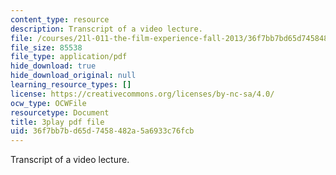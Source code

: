 ```yaml
---
content_type: resource
description: Transcript of a video lecture.
file: /courses/21l-011-the-film-experience-fall-2013/36f7bb7bd65d7458482a5a6933c76fcb_6B8FySbsUsM.pdf
file_size: 85538
file_type: application/pdf
hide_download: true
hide_download_original: null
learning_resource_types: []
license: https://creativecommons.org/licenses/by-nc-sa/4.0/
ocw_type: OCWFile
resourcetype: Document
title: 3play pdf file
uid: 36f7bb7b-d65d-7458-482a-5a6933c76fcb
---
```

Transcript of a video lecture.